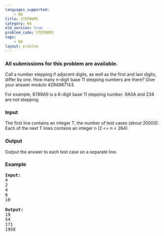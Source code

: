 ```yaml
---
languages_supported:
    - NA
title: STEPNUMS
category: NA
old_version: true
problem_code: STEPNUMS
tags:
    - NA
layout: problem
---
```

###  All submissions for this problem are available. 

Call a number stepping if adjacent digits, as well as the first and last digits, differ by one. How many n-digit base 11 stepping numbers are there? Give your answer modulo 4294967143.

For example, 8789A9 is a 6-digit base 11 stepping number. 9A0A and 234 are not stepping.

### Input

The first line contains an integer T, the number of test cases (about 20000). Each of the next T lines contains an integer n (2 &lt;= n &lt; 264).

### Output

Output the answer to each test case on a separate line.

### Example

<pre><b>Input:</b>
4
2
4
6
10

<b>Output:</b>
19
54
171
1958
</pre>